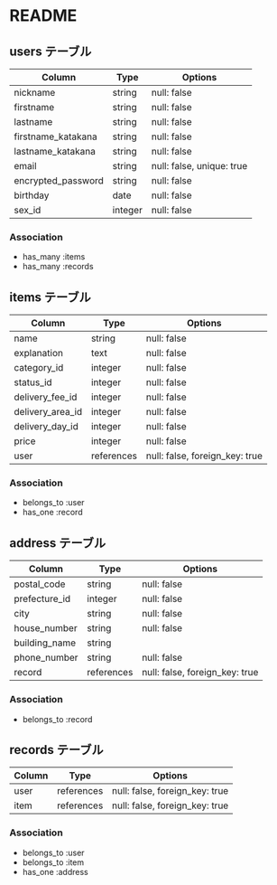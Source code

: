 # README

## users テーブル

| Column               | Type   | Options                   |
| ---------------------| ------  | --------------------------|
| nickname             | string  | null: false               |
| firstname            | string  | null: false               |
| lastname             | string  | null: false               |
| firstname_katakana   | string  | null: false               |
| lastname_katakana    | string  | null: false               |
| email                | string  | null: false, unique: true |
| encrypted_password   | string  | null: false               |
| birthday             | date    | null: false               |
| sex_id               | integer | null: false               |


### Association

- has_many :items
- has_many :records

## items テーブル

| Column             | Type       | Options     |
| -------------------| ---------  | ------------------------------ |
| name               | string     | null: false                    |
| explanation        | text       | null: false                    |
| category_id        | integer    | null: false                    |
| status_id          | integer    | null: false                    |
| delivery_fee_id    | integer    | null: false                    |
| delivery_area_id   | integer    | null: false                    |
| delivery_day_id    | integer    | null: false                    |
| price              | integer    | null: false                    |
| user               | references | null: false, foreign_key: true |




### Association

- belongs_to :user
- has_one :record

## address テーブル

| Column                   | Type       | Options                        |
| -------------------------| ---------- | ------------------------------ |
| postal_code              | string     | null: false                    |
| prefecture_id            | integer    | null: false                    |
| city                     | string     | null: false                    |
| house_number             | string     | null: false                    |
| building_name            | string     |                                |
| phone_number             | string     | null: false                    |
| record                   | references | null: false, foreign_key: true |


### Association

- belongs_to :record

## records テーブル

| Column     | Type       | Options                        |
| -----------| ---------- | ------------------------------ |
| user       | references | null: false, foreign_key: true |
| item       | references | null: false, foreign_key: true |

### Association

- belongs_to :user
- belongs_to :item
- has_one :address

